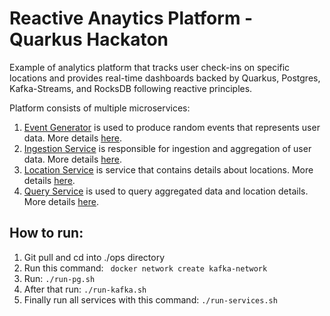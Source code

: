 # Reactive Anaytics Platform - Quarkus Hackaton

Example of analytics platform that tracks user check-ins on specific locations and provides real-time dashboards backed by Quarkus, Postgres, Kafka-Streams, and RocksDB
following reactive principles.

Platform consists of multiple microservices:
1. [Event Generator](https://github.com/aleksandarskrbic/reactive-anaytics-platform/tree/master/event-generator) is used to produce random events that represents user data. More details [here](https://github.com/aleksandarskrbic/reactive-anaytics-platform/tree/master/event-generator).
2. [Ingestion Service](https://github.com/aleksandarskrbic/reactive-anaytics-platform/tree/master/ingestion-service) is responsible for ingestion and aggregation of user data. More details [here](https://github.com/aleksandarskrbic/reactive-anaytics-platform/tree/master/ingestion-service).
3. [Location Service](https://github.com/aleksandarskrbic/reactive-anaytics-platform/tree/master/location-service) is service that contains details about locations. More details [here](https://github.com/aleksandarskrbic/reactive-anaytics-platform/tree/master/location-service).
4. [Query Service](https://github.com/aleksandarskrbic/reactive-anaytics-platform/tree/master/query-service) is used to query aggregated data and location details. More details [here](https://github.com/aleksandarskrbic/reactive-anaytics-platform/tree/master/query-service).

## How to run:
1. Git pull and cd into ./ops directory
2. Run this command: ``` docker network create kafka-network```
3. Run: ```./run-pg.sh```
4. After that run: ```./run-kafka.sh```
5. Finally run all services with this command: ```./run-services.sh```
